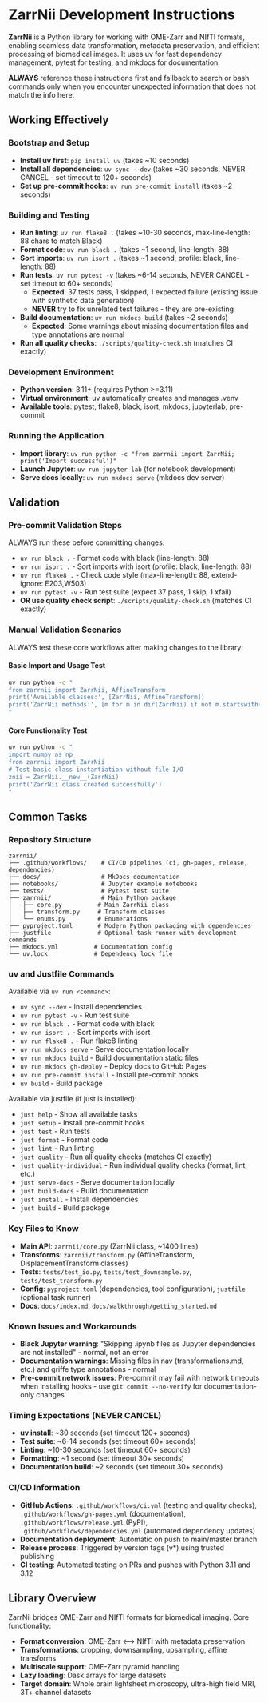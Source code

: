 # ZarrNii Development Instructions

**ZarrNii** is a Python library for working with OME-Zarr and NIfTI formats, enabling seamless data transformation, metadata preservation, and efficient processing of biomedical images. It uses uv for fast dependency management, pytest for testing, and mkdocs for documentation.

**ALWAYS** reference these instructions first and fallback to search or bash commands only when you encounter unexpected information that does not match the info here.

## Working Effectively

### Bootstrap and Setup
- **Install uv first**: `pip install uv` (takes ~10 seconds)
- **Install all dependencies**: `uv sync --dev` (takes ~30 seconds, NEVER CANCEL - set timeout to 120+ seconds)
- **Set up pre-commit hooks**: `uv run pre-commit install` (takes ~2 seconds)

### Building and Testing  
- **Run linting**: `uv run flake8 .` (takes ~10-30 seconds, max-line-length: 88 chars to match Black)
- **Format code**: `uv run black .` (takes ~1 second, line-length: 88)  
- **Sort imports**: `uv run isort .` (takes ~1 second, profile: black, line-length: 88)
- **Run tests**: `uv run pytest -v` (takes ~6-14 seconds, NEVER CANCEL - set timeout to 60+ seconds)
  - **Expected**: 37 tests pass, 1 skipped, 1 expected failure (existing issue with synthetic data generation)
  - **NEVER** try to fix unrelated test failures - they are pre-existing
- **Build documentation**: `uv run mkdocs build` (takes ~2 seconds)
  - **Expected**: Some warnings about missing documentation files and type annotations are normal
- **Run all quality checks**: `./scripts/quality-check.sh` (matches CI exactly)

### Development Environment
- **Python version**: 3.11+ (requires Python >=3.11)
- **Virtual environment**: uv automatically creates and manages .venv
- **Available tools**: pytest, flake8, black, isort, mkdocs, jupyterlab, pre-commit

### Running the Application
- **Import library**: `uv run python -c "from zarrnii import ZarrNii; print('Import successful')"`
- **Launch Jupyter**: `uv run jupyter lab` (for notebook development)
- **Serve docs locally**: `uv run mkdocs serve` (mkdocs dev server)

## Validation

### Pre-commit Validation Steps
ALWAYS run these before committing changes:
- `uv run black .` - Format code with black (line-length: 88)
- `uv run isort .` - Sort imports with isort (profile: black, line-length: 88)  
- `uv run flake8 .` - Check code style (max-line-length: 88, extend-ignore: E203,W503)
- `uv run pytest -v` - Run test suite (expect 37 pass, 1 skip, 1 xfail)
- **OR use quality check script**: `./scripts/quality-check.sh` (matches CI exactly)

### Manual Validation Scenarios
ALWAYS test these core workflows after making changes to the library:

#### Basic Import and Usage Test
```bash
uv run python -c "
from zarrnii import ZarrNii, AffineTransform
print('Available classes:', [ZarrNii, AffineTransform])
print('ZarrNii methods:', [m for m in dir(ZarrNii) if not m.startswith('_')][:5])
"
```

#### Core Functionality Test  
```bash
uv run python -c "
import numpy as np
from zarrnii import ZarrNii
# Test basic class instantiation without file I/O
znii = ZarrNii.__new__(ZarrNii)
print('ZarrNii class created successfully')
"
```

## Common Tasks

### Repository Structure
```
zarrnii/
├── .github/workflows/    # CI/CD pipelines (ci, gh-pages, release, dependencies)  
├── docs/                 # MkDocs documentation
├── notebooks/            # Jupyter example notebooks
├── tests/                # Pytest test suite
├── zarrnii/              # Main Python package
│   ├── core.py          # Main ZarrNii class
│   ├── transform.py     # Transform classes  
│   └── enums.py         # Enumerations
├── pyproject.toml       # Modern Python packaging with dependencies
├── justfile             # Optional task runner with development commands
├── mkdocs.yml          # Documentation config
└── uv.lock             # Dependency lock file
```

### uv and Justfile Commands
Available via `uv run <command>`:
- `uv sync --dev` - Install dependencies  
- `uv run pytest -v` - Run test suite
- `uv run black .` - Format code with black
- `uv run isort .` - Sort imports with isort
- `uv run flake8 .` - Run flake8 linting  
- `uv run mkdocs serve` - Serve documentation locally
- `uv run mkdocs build` - Build documentation static files
- `uv run mkdocs gh-deploy` - Deploy docs to GitHub Pages
- `uv run pre-commit install` - Install pre-commit hooks
- `uv build` - Build package

Available via justfile (if just is installed):
- `just help` - Show all available tasks
- `just setup` - Install pre-commit hooks
- `just test` - Run tests
- `just format` - Format code
- `just lint` - Run linting
- `just quality` - Run all quality checks (matches CI exactly)
- `just quality-individual` - Run individual quality checks (format, lint, etc.)
- `just serve-docs` - Serve documentation locally
- `just build-docs` - Build documentation
- `just install` - Install dependencies
- `just build` - Build package

### Key Files to Know
- **Main API**: `zarrnii/core.py` (ZarrNii class, ~1400 lines)
- **Transforms**: `zarrnii/transform.py` (AffineTransform, DisplacementTransform classes)  
- **Tests**: `tests/test_io.py`, `tests/test_downsample.py`, `tests/test_transform.py`
- **Config**: `pyproject.toml` (dependencies, tool configuration), `justfile` (optional task runner)
- **Docs**: `docs/index.md`, `docs/walkthrough/getting_started.md`

### Known Issues and Workarounds
- **Black Jupyter warning**: "Skipping .ipynb files as Jupyter dependencies are not installed" - normal, not an error
- **Documentation warnings**: Missing files in nav (transformations.md, etc.) and griffe type annotations - normal
- **Pre-commit network issues**: Pre-commit may fail with network timeouts when installing hooks - use `git commit --no-verify` for documentation-only changes

### Timing Expectations (NEVER CANCEL)
- **uv install**: ~30 seconds (set timeout 120+ seconds)
- **Test suite**: ~6-14 seconds (set timeout 60+ seconds)  
- **Linting**: ~10-30 seconds (set timeout 60+ seconds)
- **Formatting**: ~1 second (set timeout 30+ seconds)
- **Documentation build**: ~2 seconds (set timeout 30+ seconds)

### CI/CD Information
- **GitHub Actions**: `.github/workflows/ci.yml` (testing and quality checks), `.github/workflows/gh-pages.yml` (documentation), `.github/workflows/release.yml` (PyPI), `.github/workflows/dependencies.yml` (automated dependency updates)
- **Documentation deployment**: Automatic on push to main/master branch
- **Release process**: Triggered by version tags (v*) using trusted publishing
- **CI testing**: Automated testing on PRs and pushes with Python 3.11 and 3.12

## Library Overview
ZarrNii bridges OME-Zarr and NIfTI formats for biomedical imaging. Core functionality:
- **Format conversion**: OME-Zarr ⟷ NIfTI with metadata preservation  
- **Transformations**: cropping, downsampling, upsampling, affine transforms
- **Multiscale support**: OME-Zarr pyramid handling
- **Lazy loading**: Dask arrays for large datasets
- **Target domain**: Whole brain lightsheet microscopy, ultra-high field MRI, 3T+ channel datasets